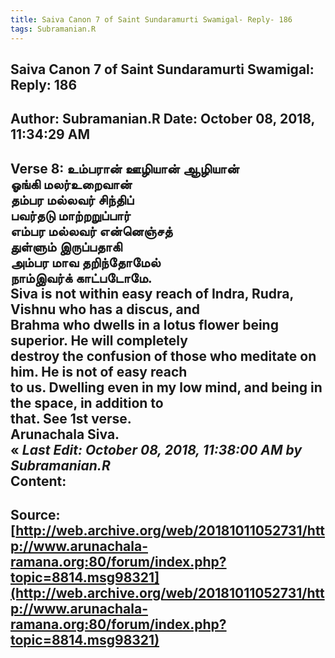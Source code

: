 ```yaml
--- 
title: Saiva Canon 7 of Saint Sundaramurti Swamigal- Reply- 186   
tags: Subramanian.R  
---  
```

##  Saiva Canon 7 of Saint Sundaramurti Swamigal: Reply: 186  
Author: Subramanian.R       Date: October 08, 2018, 11:34:29 AM  
---  
Verse 8: உம்பரான் ஊழியான் ஆழியான்   
 ஓங்கி மலர்உறைவான்   
தம்பர மல்லவர் சிந்திப்   
 பவர்தடு மாற்றறுப்பார்   
எம்பர மல்லவர் என்னெஞ்சத்   
 துள்ளும் இருப்பதாகி   
அம்பர மாவ தறிந்தோமேல்   
 நாம்இவர்க் காட்படோமே.   
Siva is not within easy reach of Indra, Rudra, Vishnu who has a discus, and  
Brahma who dwells in a lotus flower being superior. He will completely  
destroy the confusion of those who meditate on him. He is not of easy reach  
to us. Dwelling even in my low mind, and being in the space, in addition to  
that. See 1st verse.   
Arunachala Siva.   
« _Last Edit: October 08, 2018, 11:38:00 AM by Subramanian.R_  
Content:
 ---  
Source:[http://web.archive.org/web/20181011052731/http://www.arunachala-ramana.org:80/forum/index.php?topic=8814.msg98321](http://web.archive.org/web/20181011052731/http://www.arunachala-ramana.org:80/forum/index.php?topic=8814.msg98321)   
---  

